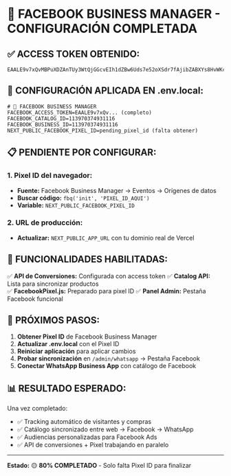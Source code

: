# 🎯 FACEBOOK BUSINESS MANAGER - CONFIGURACIÓN COMPLETADA

## ✅ **ACCESS TOKEN OBTENIDO:**
```
EAALE9v7xQvMBPuXDZAnTUy3WtQjGGcvEIh1dZBw6Uds7e52oXSdr7fAjibZABXYs8HvWKcQJYlfS3oQZCjhNnCtolx9dCU8CuTeXQyD26XTkwfGOgZA4Nztg3rhZAml7KuNfCF3K3zxqS98X0dA1yStUQRyJDXJ67tmDKpDdmUiNH4fVvRbjrZCWQtYIQyRXB9otQZDZD
```

## 🔧 **CONFIGURACIÓN APLICADA EN .env.local:**

```env
# 🔑 FACEBOOK BUSINESS MANAGER
FACEBOOK_ACCESS_TOKEN=EAALE9v7xQv... (completo)
FACEBOOK_CATALOG_ID=113970374931116
FACEBOOK_BUSINESS_ID=113970374931116
NEXT_PUBLIC_FACEBOOK_PIXEL_ID=pending_pixel_id (falta obtener)
```

## 📋 **PENDIENTE POR CONFIGURAR:**

### **1. Pixel ID del navegador:**
- **Fuente:** Facebook Business Manager → Eventos → Orígenes de datos
- **Buscar código:** `fbq('init', 'PIXEL_ID_AQUI')`
- **Variable:** `NEXT_PUBLIC_FACEBOOK_PIXEL_ID`

### **2. URL de producción:**
- **Actualizar:** `NEXT_PUBLIC_APP_URL` con tu dominio real de Vercel

## 🚀 **FUNCIONALIDADES HABILITADAS:**

✅ **API de Conversiones:** Configurada con access token
✅ **Catalog API:** Lista para sincronizar productos  
✅ **FacebookPixel.js:** Preparado para pixel ID
✅ **Panel Admin:** Pestaña Facebook funcional

## 🎯 **PRÓXIMOS PASOS:**

1. **Obtener Pixel ID** de Facebook Business Manager
2. **Actualizar .env.local** con el Pixel ID
3. **Reiniciar aplicación** para aplicar cambios
4. **Probar sincronización** en `/admin/whatsapp` → Pestaña Facebook
5. **Conectar WhatsApp Business App** con catálogo de Facebook

## 📊 **RESULTADO ESPERADO:**

Una vez completado:
- ✅ Tracking automático de visitantes y compras
- ✅ Catálogo sincronizado entre web → Facebook → WhatsApp
- ✅ Audiencias personalizadas para Facebook Ads
- ✅ API de conversiones + Pixel trabajando en paralelo

---
**Estado:** 🟡 **80% COMPLETADO** - Solo falta Pixel ID para finalizar